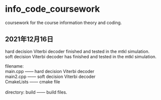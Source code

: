 # info_code_coursework
coursework for the course information theory and coding.

## 2021年12月16日 
hard decision Viterbi decoder finished and tested in the mtkl simulation. <br />
soft decision Viterbi decoder has finished and tested in the mtkl simulation.

filename:<br />
main.cpp —— hard decision Viterbi decoder <br />
main2.cpp —— soft decision Viterbi decoder <br />
CmakeLists —— cmake file <br />
<br />
directory:
build —— build files.
